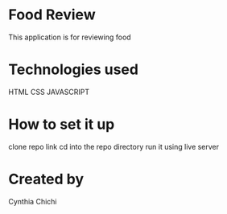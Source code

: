 # Food Review
This application is for reviewing food

# Technologies used
HTML
CSS
JAVASCRIPT

# How to set it up
clone repo link
cd into the repo directory
run it using live server

# Created by 
Cynthia Chichi
